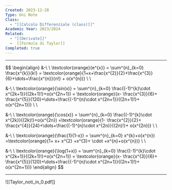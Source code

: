 ```yaml
---
Created: 2023-12-28
Type: Uni Note
Class:
  - "[[Calcolo Differenziale (class)]]"
Academic Year: 2023/2024
Related:
  - "[[Derivate]]"
  -  [[Formula di Taylor]]
Completed: true
---
```

---

$$
\begin{align} 
&-\ \  \textcolor{orange}{e^{x}} = \sum^{n}_{k=0} \frac{x^{k}}{k!} = \textcolor{orange}{1+x+\frac{x^{2}}{2}+\frac{x^{3}}{6}+\dots+\frac{x^{n}}{n!} + o(x^{n})} \\ \\

&-\ \ \textcolor{orange}{\sin(x)} = \sum^{n}_{k=0} \frac{(-1)^{k}\cdot x^{2k+1}}{(2k+1)!}+o(x^{2n+1}) = \textcolor{orange}{x- \frac{x^{3}}{6}+ \frac{x^{5}}{120}+\dots+\frac{(-1)^{n}\cdot x^{2n+1}}{(2n+1)!}+ o(x^{2n+1})} \\ \\

&-\ \ \textcolor{orange}{\cos(x)} = \sum^{n}_{k=0} \frac{(-1)^{k}\cdot x^{2k}}{(2k)!}+o(x^{2n}) =\textcolor{orange}{1- \frac{x^{2}}{2}+ \frac{x^{4}}{24}+\dots+\frac{(-1)^{n}\cdot x^{2n}}{(2n)!}+ o(x^{2n})} \\ \\

&-\ \ \textcolor{orange}{\frac{1}{1-x}} = \sum^{n}_{k=0} x^{k}+o(x^{n}) =\textcolor{orange}{1+ x+ x^{2} +x^{3}+ \cdot +x^{n}+o(x^{n})} \\ \\

&-\ \ \textcolor{orange}{\log(1+x)} = \sum^{n}_{k=0} \frac{(-1)^{k}\cdot x^{2k+1}}{(2k+1)!}+o(x^{2n+1}) = \textcolor{orange}{x- \frac{x^{3}}{6}+ \frac{x^{5}}{120}+\dots+\frac{(-1)^{n}\cdot x^{2n+1}}{(2n+1)!}+ o(x^{2n+1})}
\end{align}
$$

---

![[Taylor_noti_in_0.pdf]]
